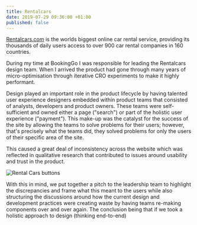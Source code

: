 ```yaml
---
title: Rentalcars
date: 2019-07-29 09:36:00 +01:00
published: false
---
```


[Rentalcars.com](https://www.rentalcars.com/) is the worlds biggest online car rental service, providing its thousands of daily users access to over 900 car rental companies in 160 countries.

During my time at BookingGo I was responsible for leading the Rentalcars design team. When I arrived the product had gone through many years of micro-optimisation through iterative CRO experiments to make it highly performant.

Design played an important role in the product lifecycle by having talented user experience designers embedded within product teams that consisted of analysts, developers and product owners. These teams were self-sufficient and owned either a page ("search") or part of the holistic user experience ("payment"). 
This make-up was the catalyst for the success of the site by allowing the teams to solve problems for their users; however, that's precisely what the teams did, they solved problems for only the users of their specific area of the site.

This caused a great deal of inconsistency across the website which was reflected in qualitative research that contributed to issues around usability and trust in the product.

![Rental Cars buttons](/uploads/RC_00.png)

With this in mind, we put together a pitch to the leadership team to highlight the discrepancies and frame what this meant to the users while also structuring the discussions around how the current design and development practices were creating waste by having teams re-making components over and over again. 
The conclusion being that if we took a holistic approach to design (thinking end-to-end) 

